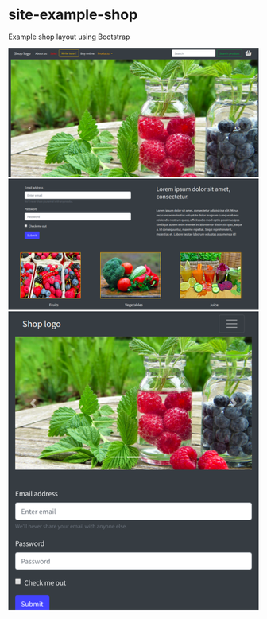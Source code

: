 # site-example-shop
Example shop layout using Bootstrap

![Site View1](screenshot1.png)
![Site View2](screenshot2.png)
![Site View3](screenshot3.png)
